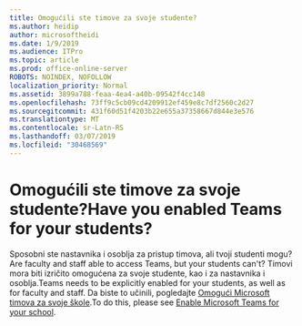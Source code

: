 ```yaml
---
title: Omogućili ste timove za svoje studente?
ms.author: heidip
author: microsoftheidi
ms.date: 1/9/2019
ms.audience: ITPro
ms.topic: article
ms.prod: office-online-server
ROBOTS: NOINDEX, NOFOLLOW
localization_priority: Normal
ms.assetid: 3899a788-feaa-4ea4-a40b-09542f4cc148
ms.openlocfilehash: 73ff9c5cb09cd4209912ef459e8c7df2560c2d27
ms.sourcegitcommit: 431f60d51f4203b22e655a37358667d844e3e576
ms.translationtype: MT
ms.contentlocale: sr-Latn-RS
ms.lasthandoff: 03/07/2019
ms.locfileid: "30468569"
---
```

# <a name="have-you-enabled-teams-for-your-students"></a><span data-ttu-id="39416-102">Omogućili ste timove za svoje studente?</span><span class="sxs-lookup"><span data-stu-id="39416-102">Have you enabled Teams for your students?</span></span>


<span data-ttu-id="39416-103">Sposobni ste nastavnika i osoblja za pristup timova, ali tvoji studenti mogu?</span><span class="sxs-lookup"><span data-stu-id="39416-103">Are faculty and staff able to access Teams, but your students can't?</span></span> <span data-ttu-id="39416-104">Timovi mora biti izričito omogućena za svoje studente, kao i za nastavnika i osoblja.</span><span class="sxs-lookup"><span data-stu-id="39416-104">Teams needs to be explicitly enabled for your students, as well as for faculty and staff.</span></span> <span data-ttu-id="39416-105">Da biste to učinili, pogledajte [Omogući Microsoft timova za svoje škole](https://docs.microsoft.com/education/get-started/enable-microsoft-teams).</span><span class="sxs-lookup"><span data-stu-id="39416-105">To do this, please see [Enable Microsoft Teams for your school](https://docs.microsoft.com/education/get-started/enable-microsoft-teams).</span></span>
  

